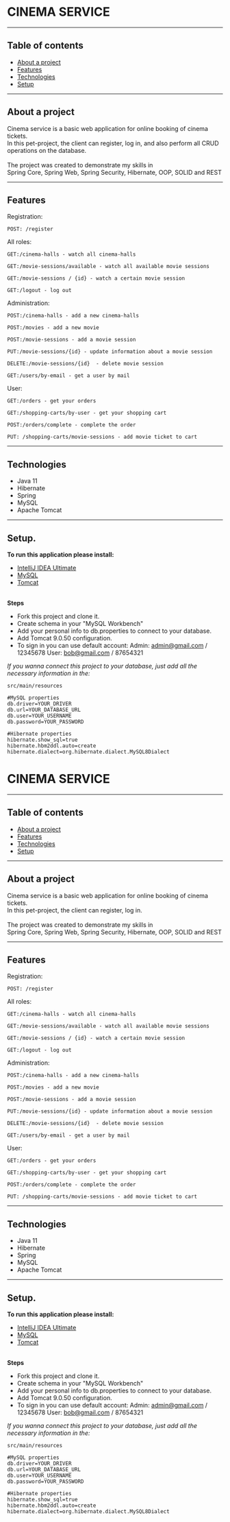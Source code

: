 # CINEMA SERVICE<br>

---
## Table of contents
* [About a project](#about-a-project)
* [Features](#features)
* [Technologies](#technologies)
* [Setup](#setup)
***

## About a project
<a id="about-a-project"></a>
Cinema service is a basic web application for online booking of cinema tickets.<br> 
In this pet-project, the client can register, log in, and also perform all CRUD operations on the database.<br><br>
The project was created to demonstrate my skills in<br>
Spring Core, Spring Web, Spring Security, Hibernate, OOP, SOLID and REST


***

## Features
<a id="features"></a>
Registration:<br>
```
POST: /register
```

All roles:<br>
```
GET:/cinema-halls - watch all cinema-halls
```
```
GET:/movie-sessions/available - watch all available movie sessions
```
```
GET:/movie-sessions / {id} - watch a certain movie session
```
```
GET:/logout - log out
```

Administration:<br>
```
POST:/cinema-halls - add a new cinema-halls
```
```
POST:/movies - add a new movie
```
```
POST:/movie-sessions - add a movie session
```
```
PUT:/movie-sessions/{id} - update information about a movie session
```
```
DELETE:/movie-sessions/{id}  - delete movie session
```
```
GET:/users/by-email - get a user by mail
```

User:<br>
```
GET:/orders - get your orders
```
```
GET:/shopping-carts/by-user - get your shopping cart
```
```
POST:/orders/complete - complete the order
```
```
PUT: /shopping-carts/movie-sessions - add movie ticket to cart
```

---

## Technologies
<a id="technologies"></a>

* Java 11
* Hibernate
* Spring
* MySQL
* Apache Tomcat
***

## Setup.
<a id="setup"></a>

__To run this application please install:__
* [IntelliJ IDEA Ultimate](https://www.jetbrains.com/lp/intellij-frameworks/)
* [MySQL](https://dev.mysql.com/downloads/)
* [Tomcat](https://archive.apache.org/dist/tomcat/tomcat-9/v9.0.50/bin/)
<br><br>

__Steps__
* Fork this project and clone it.
* Create schema in your "MySQL Workbench" 
* Add your personal info to db.properties to connect to your database.
* Add Tomcat 9.0.50 configuration.
* To sign in you can use default account:
  Admin: admin@gmail.com / 12345678
  User: bob@gmail.com / 87654321


_If you wanna connect this project to your database,
just add all the necessary information in the:_

```
src/main/resources
```

```
#MySQL properties
db.driver=YOUR_DRIVER
db.url=YOUR_DATABASE_URL
db.user=YOUR_USERNAME
db.password=YOUR_PASSWORD

#Hibernate properties
hibernate.show_sql=true
hibernate.hbm2ddl.auto=create
hibernate.dialect=org.hibernate.dialect.MySQL8Dialect
```
# CINEMA SERVICE<br>

---
## Table of contents
* [About a project](#about-a-project)
* [Features](#features)
* [Technologies](#technologies)
* [Setup](#setup)
***

## About a project
<a id="about-a-project"></a>
Cinema service is a basic web application for online booking of cinema tickets.<br>
In this pet-project, the client can register, log in.<br><br>
The project was created to demonstrate my skills in<br>
Spring Core, Spring Web, Spring Security, Hibernate, OOP, SOLID and REST


***

## Features
<a id="features"></a>
Registration:<br>
```
POST: /register
```

All roles:<br>
```
GET:/cinema-halls - watch all cinema-halls
```
```
GET:/movie-sessions/available - watch all available movie sessions
```
```
GET:/movie-sessions / {id} - watch a certain movie session
```
```
GET:/logout - log out
```

Administration:<br>
```
POST:/cinema-halls - add a new cinema-halls
```
```
POST:/movies - add a new movie
```
```
POST:/movie-sessions - add a movie session
```
```
PUT:/movie-sessions/{id} - update information about a movie session
```
```
DELETE:/movie-sessions/{id}  - delete movie session
```
```
GET:/users/by-email - get a user by mail
```

User:<br>
```
GET:/orders - get your orders
```
```
GET:/shopping-carts/by-user - get your shopping cart
```
```
POST:/orders/complete - complete the order
```
```
PUT: /shopping-carts/movie-sessions - add movie ticket to cart
```

---

## Technologies
<a id="technologies"></a>

* Java 11
* Hibernate
* Spring
* MySQL
* Apache Tomcat
***

## Setup.
<a id="setup"></a>

__To run this application please install:__
* [IntelliJ IDEA Ultimate](https://www.jetbrains.com/lp/intellij-frameworks/)
* [MySQL](https://dev.mysql.com/downloads/)
* [Tomcat](https://archive.apache.org/dist/tomcat/tomcat-9/v9.0.50/bin/)
  <br><br>

__Steps__
* Fork this project and clone it.
* Create schema in your "MySQL Workbench"
* Add your personal info to db.properties to connect to your database.
* Add Tomcat 9.0.50 configuration.
* To sign in you can use default account:
  Admin: admin@gmail.com / 12345678
  User: bob@gmail.com / 87654321


_If you wanna connect this project to your database,
just add all the necessary information in the:_

```
src/main/resources
```

```
#MySQL properties
db.driver=YOUR_DRIVER
db.url=YOUR_DATABASE_URL
db.user=YOUR_USERNAME
db.password=YOUR_PASSWORD

#Hibernate properties
hibernate.show_sql=true
hibernate.hbm2ddl.auto=create
hibernate.dialect=org.hibernate.dialect.MySQL8Dialect
```
